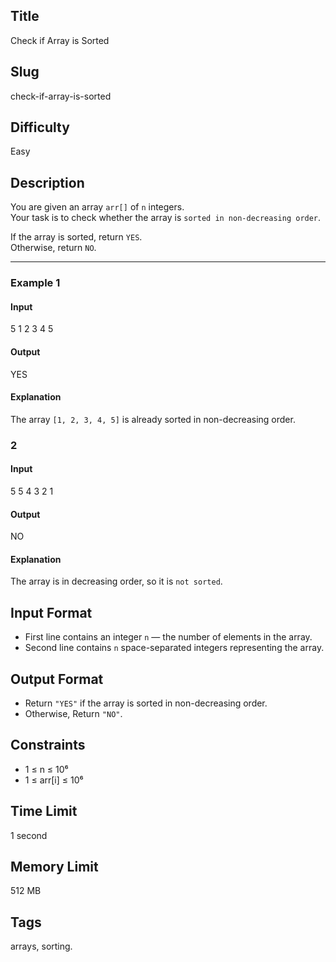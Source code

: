 ## Title

Check if Array is Sorted

## Slug

check-if-array-is-sorted

## Difficulty

Easy

## Description

You are given an array `arr[]` of `n` integers.  
Your task is to check whether the array is `sorted in non-decreasing order`.

If the array is sorted, return `YES`.  
Otherwise, return `NO`.

---

### Example 1

#### Input



5
1 2 3 4 5

#### Output
YES

#### Explanation
The array `[1, 2, 3, 4, 5]` is already sorted in non-decreasing order.


### 2

#### Input
5
5 4 3 2 1

#### Output
NO

#### Explanation
The array is in decreasing order, so it is `not sorted`.

## Input Format
 
- First line contains an integer `n` — the number of elements in the array.  
- Second line contains `n` space-separated integers representing the array.

## Output Format

- Return `"YES"` if the array is sorted in non-decreasing order.  
- Otherwise, Return `"NO"`.




## Constraints

- 1 ≤ n ≤ 10⁶  
- 1 ≤ arr[i] ≤ 10⁶   


## Time Limit

1 second

## Memory Limit

512 MB



## Tags

arrays, sorting.